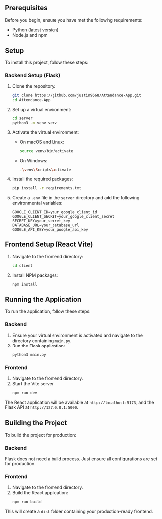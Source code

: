 ## Prerequisites

Before you begin, ensure you have met the following requirements:
- Python (latest version)
- Node.js and npm

## Setup

To install this project, follow these steps:

### Backend Setup (Flask)

1. Clone the repository:
    ```bash
    git clone https://github.com/justin9668/Attendance-App.git
    cd Attendance-App
    ```

2. Set up a virtual environment:
    ```bash
    cd server
    python3 -m venv venv
    ```

3. Activate the virtual environment:
    - On macOS and Linux:
      ```bash
      source venv/bin/activate
      ```
    - On Windows:
      ```bash
      .\venv\Scripts\activate
      ```

4. Install the required packages:
    ```bash
    pip install -r requirements.txt
    ```

5. Create a `.env` file in the `server` directory and add the following environmental variables:
    ```
    GOOGLE_CLIENT_ID=your_google_client_id
    GOOGLE_CLIENT_SECRET=your_google_client_secret
    SECRET_KEY=your_secret_key
    DATABASE_URL=your_database_url
    GOOGLE_API_KEY=your_google_api_key
    ```

## Frontend Setup (React Vite)

1. Navigate to the frontend directory:
    ```bash
    cd client
    ```

2. Install NPM packages:
    ```bash
    npm install
    ```

## Running the Application

To run the application, follow these steps:

### Backend

1. Ensure your virtual environment is activated and navigate to the directory containing `main.py`.
2. Run the Flask application:
    ```bash
    python3 main.py
    ```

### Frontend

1. Navigate to the frontend directory.
2. Start the Vite server:
    ```bash
    npm run dev
    ```

The React application will be available at `http://localhost:5173`, and the Flask API at `http://127.0.0.1:5000`.

## Building the Project

To build the project for production:

### Backend

Flask does not need a build process. Just ensure all configurations are set for production.

### Frontend

1. Navigate to the frontend directory.
2. Build the React application:
    ```bash
    npm run build
    ```

This will create a `dist` folder containing your production-ready frontend.

